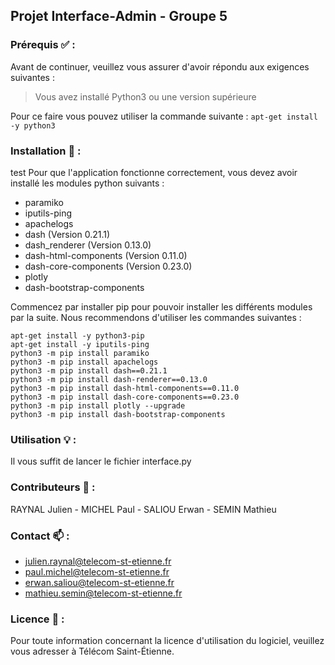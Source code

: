 
## Projet Interface-Admin - Groupe 5

### Prérequis :white_check_mark: :

Avant de continuer, veuillez vous assurer d'avoir répondu aux exigences suivantes :

> Vous avez installé Python3 ou une version supérieure

Pour ce faire vous pouvez utiliser la commande suivante :
`apt-get install -y python3`

### Installation :wrench: :

test 
Pour que l'application fonctionne correctement, vous devez avoir installé les modules python suivants :
- paramiko
- iputils-ping
- apachelogs
- dash (Version 0.21.1)
- dash_renderer (Version 0.13.0)
- dash-html-components (Version 0.11.0)
- dash-core-components (Version 0.23.0)
- plotly
- dash-bootstrap-components

Commencez par installer pip pour pouvoir installer les différents modules par la suite.
Nous recommendons d'utiliser les commandes suivantes :

```
apt-get install -y python3-pip
apt-get install -y iputils-ping
python3 -m pip install paramiko
python3 -m pip install apachelogs
python3 -m pip install dash==0.21.1
python3 -m pip install dash-renderer==0.13.0
python3 -m pip install dash-html-components==0.11.0
python3 -m pip install dash-core-components==0.23.0
python3 -m pip install plotly --upgrade
python3 -m pip install dash-bootstrap-components
```

### Utilisation :bulb: :
Il vous suffit de lancer le fichier interface.py

### Contributeurs :raising_hand: :
RAYNAL Julien - MICHEL Paul - SALIOU Erwan - SEMIN Mathieu

### Contact :mailbox: :
- julien.raynal@telecom-st-etienne.fr
- paul.michel@telecom-st-etienne.fr
- erwan.saliou@telecom-st-etienne.fr
- mathieu.semin@telecom-st-etienne.fr

### Licence :scroll: :
Pour toute information concernant la licence d'utilisation du logiciel, veuillez vous adresser à Télécom Saint-Étienne.
